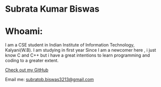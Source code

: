 # Subrata Kumar Biswas

# Whoami:

I am a CSE student in Indian Institute of Information Technology, Kalyani(W.B).
I am studying in first year
Since I am a newcomer here , i just know C and C++ but i have a great intentions to learn programming and coding to a greater extent.

[Check out my GitHub](https://github.com/subrata3112)

Email me: subratob.biswas3213@gmail.com
